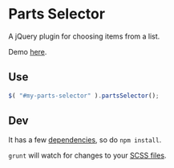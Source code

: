 # Parts Selector

A jQuery plugin for choosing items from a list.

Demo [here](http://p.smth.uk/parts-selector).

## Use

```javascript
$( "#my-parts-selector" ).partsSelector();
```

## Dev
It has a few [dependencies](package.json), so do `npm install`.

`grunt` will watch for changes to your [SCSS files](src).

